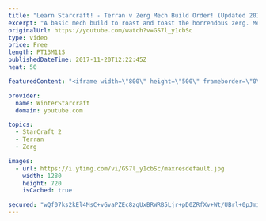 ```yaml
---
title: "Learn Starcraft! - Terran v Zerg Mech Build Order! (Updated 2018)"
excerpt: "A basic mech build to roast and toast the horrendous zerg. Meant for lower level players looking for some direction! -- Watch live at https://www.twitch.tv/wintergaming"
originalUrl: https://youtube.com/watch?v=GS7l_y1cbSc
type: video
price: Free
length: PT13M11S
publishedDateTime: 2017-11-20T12:22:45Z
heat: 50

featuredContent: "<iframe width=\"800\" height=\"500\" frameborder=\"0\" src=\"https://www.youtube.com/embed/GS7l_y1cbSc\" allow=\"accelerometer; autoplay; encrypted-media; gyroscope; picture-in-picture\" allowfullscreen></iframe>"

provider:
  name: WinterStarcraft
  domain: youtube.com

topics:
  - StarCraft 2
  - Terran
  - Zerg

images:
  - url: https://i.ytimg.com/vi/GS7l_y1cbSc/maxresdefault.jpg
    width: 1280
    height: 720
    isCached: true

secured: "wQf07ks2kEl4MsC+vGvaPZEc8zgUxBRWRB5Ljr+pD0ZRfXv+Wt/UBrl+0pJmiaYLvr7W8VP6HQkb5x17awyQC8gZ34NCg7jZluydP23LFNVuYbZH/1PduBIpJv+CrxRGtYdpY7ZUEsB3UtVXtcgvLftiuFalplxxwE9J7ejCV45N6Ba0WW+q854WLjNgzNitiAw568g4th6g4/UymkIejfqgPOS8zLwY9oUc6p6b3DqX1lBbqi78ixnRIKCrbQazcMCb4zp45PrYMM54PcMVFDeVRDBzhq/6L69PgwcPo6xAPJOE9U59a0X0YH83n2XBWJEZs5Bjnl6iWwfVZh/s2OzyTnqOPPIdakyJJSnMhqP1BZF82IDHSZUABYIiKdAh8eYN28d7SBzj906/i1+yfZ5Jv28orYZj8LS/CCcBuTI=;cemsHgVbVxCwtu0txwdhgA=="
---
```



